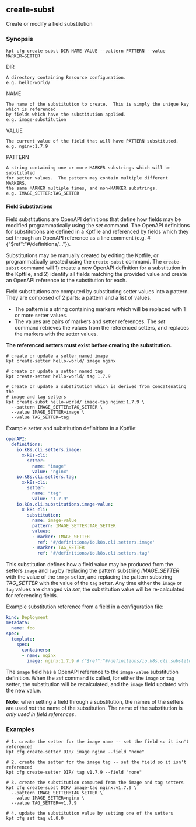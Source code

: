 ## create-subst

Create or modify a field substitution

### Synopsis

    kpt cfg create-subst DIR NAME VALUE --pattern PATTERN --value MARKER=SETTER

  DIR

    A directory containing Resource configuration.
    e.g. hello-world/

  NAME

    The name of the substitution to create.  This is simply the unique key which is referenced
    by fields which have the substitution applied.
    e.g. image-substitution

  VALUE

    The current value of the field that will have PATTERN substituted.
    e.g. nginx:1.7.9

  PATTERN

    A string containing one or more MARKER substrings which will be substituted
    for setter values.  The pattern may contain multiple different MARKERS,
    the same MARKER multiple times, and non-MARKER substrings.
    e.g. IMAGE_SETTER:TAG_SETTER

#### Field Substitutions

Field substitutions are OpenAPI definitions that define how fields may be modified programmatically
using the *set* command.  The OpenAPI definitions for substitutions are defined in a Kptfile
and referenced by fields which they set through an OpenAPI reference as a line comment
(e.g. # {"$ref":"#/definitions/..."}).

Substitutions may be manually created by editing the Kptfile, or programmatically created using the
`create-subst` command.  The `create-subst` command will 1) create a new OpenAPI definition
for a substitution in the Kptfile, and 2) identify all fields matching the provided value and create
an OpenAPI reference to the substitution for each.

Field substitutions are computed by substituting setter values into a pattern.  They are
composed of 2 parts: a pattern and a list of values.

- The pattern is a string containing markers which will be replaced with 1 or more setter values.
- The values are pairs of markers and setter references.  The *set* command retrieves the values
  from the referenced setters, and replaces the markers with the setter values.
 
**The referenced setters must exist before creating the substitution.**

    # create or update a setter named image
    kpt create-setter hello-world/ image nginx

    # create or update a setter named tag
    kpt create-setter hello-world/ tag 1.7.9

    # create or update a substitution which is derived from concatenating the
    # image and tag setters
    kpt create-subst hello-world/ image-tag nginx:1.7.9 \
      --pattern IMAGE_SETTER:TAG_SETTER \
      --value IMAGE_SETTER=image \
      --value TAG_SETTER=tag

Example setter and substitution definitions in a Kptfile:

```yaml
openAPI:
  definitions:
    io.k8s.cli.setters.image:
      x-k8s-cli:
        setter:
          name: "image"
          value: "nginx"
    io.k8s.cli.setters.tag:
      x-k8s-cli:
        setter:
          name: "tag"
          value: "1.7.9"
    io.k8s.cli.substitutions.image-value:
      x-k8s-cli:
        substitution:
          name: image-value
          pattern: IMAGE_SETTER:TAG_SETTER
          values:
          - marker: IMAGE_SETTER
            ref: '#/definitions/io.k8s.cli.setters.image'
          - marker: TAG_SETTER
            ref: '#/definitions/io.k8s.cli.setters.tag'
```

This substitution defines how a field value may be produced from the setters `image` and `tag`
by replacing the pattern substring *IMAGE_SETTER* with the value of the `image` setter, and
replacing the pattern substring *TAG_SETTER* with the value of the `tag` setter.  Any time
either the `image` or `tag` values are changed via *set*, the substitution value will be
re-calculated for referencing fields.

Example substitution reference from a field in a configuration file:

```yaml
kind: Deployment
metadata:
  name: foo
spec:
  template:
    spec:
      containers:
      - name: nginx
        image: nginx:1.7.9 # {"$ref":"#/definitions/io.k8s.cli.substitutions.image-value"}
```

The `image` field has a OpenAPI reference to the `image-value` substitution definition.  When
the *set* command is called, for either the `image` or `tag` setter, the substitution will
be recalculated, and the `image` field updated with the new value.

**Note**: when setting a field through a substitution, the names of the setters are used
*not* the name of the substitution.  The name of the substitution is *only used in field
references*.

### Examples

    # 1. create the setter for the image name -- set the field so it isn't referenced
    kpt cfg create-setter DIR/ image nginx --field "none"

    # 2. create the setter for the image tag -- set the field so it isn't referenced
    kpt cfg create-setter DIR/ tag v1.7.9 --field "none"

    # 3. create the substitution computed from the image and tag setters
    kpt cfg create-subst DIR/ image-tag nginx:v1.7.9 \
      --pattern IMAGE_SETTER:TAG_SETTER \
      --value IMAGE_SETTER=nginx \
      --value TAG_SETTER=v1.7.9

    # 4. update the substitution value by setting one of the setters
    kpt cfg set tag v1.8.0

### 
